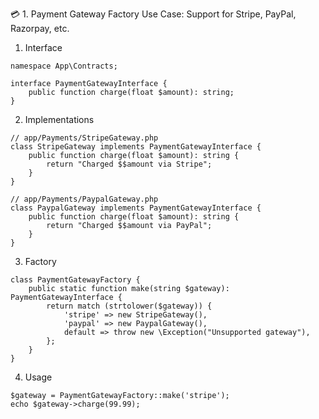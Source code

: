 💳 1. Payment Gateway Factory
Use Case: Support for Stripe, PayPal, Razorpay, etc.
1. Interface
```
namespace App\Contracts;

interface PaymentGatewayInterface {
    public function charge(float $amount): string;
}
```

2. Implementations

```
// app/Payments/StripeGateway.php
class StripeGateway implements PaymentGatewayInterface {
    public function charge(float $amount): string {
        return "Charged $$amount via Stripe";
    }
}

// app/Payments/PaypalGateway.php
class PaypalGateway implements PaymentGatewayInterface {
    public function charge(float $amount): string {
        return "Charged $$amount via PayPal";
    }
}
```

3. Factory

```
class PaymentGatewayFactory {
    public static function make(string $gateway): PaymentGatewayInterface {
        return match (strtolower($gateway)) {
            'stripe' => new StripeGateway(),
            'paypal' => new PaypalGateway(),
            default => throw new \Exception("Unsupported gateway"),
        };
    }
}
```

4. Usage

```
$gateway = PaymentGatewayFactory::make('stripe');
echo $gateway->charge(99.99);

```

